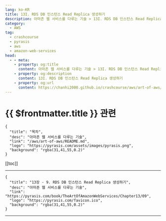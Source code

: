 ```yaml
---
lang: ko-KR
title: 13I. RDS DB 인스턴스 Read Replica 생성하기
description: 아마존 웹 서비스를 다루는 기술 > 13I. RDS DB 인스턴스 Read Replica 생성하기
category:
  - AWS
tag: 
  - crashcourse
  - pyrasis
  - aws 
  - amazon-web-services
head:
  - - meta:
    - property: og:title
      content: 아마존 웹 서비스를 다루는 기술 > 13I. RDS DB 인스턴스 Read Replica 생성하기
    - property: og:description
      content: 13I. RDS DB 인스턴스 Read Replica 생성하기
    - property: og:url
      content: https://chanhi2000.github.io/crashcourse/aws/art-of-aws/13I.html
---
```


# {{ $frontmatter.title }} 관련

```component VPCard
{
  "title": "목차",
  "desc": "아마존 웹 서비스를 다루는 기술",
  "link": "/aws/art-of-aws/README.md",
  "logo": "https://pyrasis.com/assets/images/pyrasis.png",
  "background": "rgba(31,41,55,0.2)"
}
```

[[toc]]

---

```component VPCard
{
  "title": "13장 - 9. RDS DB 인스턴스 Read Replica 생성하기",
  "desc": "아마존 웹 서비스를 다루는 기술",
  "link": "https://pyrasis.com/book/TheArtOfAmazonWebServices/Chapter13/09",
  "logo": "https://pyrasis.com/favicon.ico",
  "background": "rgba(31,41,55,0.2)"
}
```

---

<TagLinks />